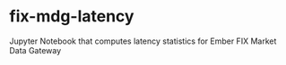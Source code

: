 # fix-mdg-latency
Jupyter Notebook that computes latency statistics for Ember FIX Market Data Gateway

